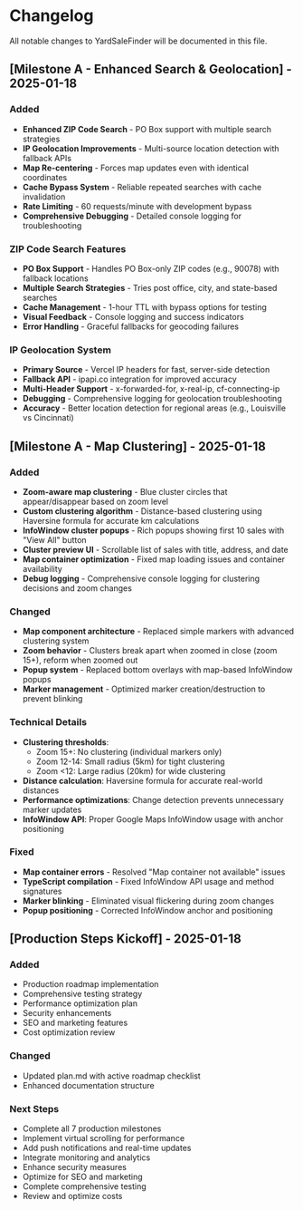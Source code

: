 # Changelog

All notable changes to YardSaleFinder will be documented in this file.

## [Milestone A - Enhanced Search & Geolocation] - 2025-01-18

### Added
- **Enhanced ZIP Code Search** - PO Box support with multiple search strategies
- **IP Geolocation Improvements** - Multi-source location detection with fallback APIs
- **Map Re-centering** - Forces map updates even with identical coordinates
- **Cache Bypass System** - Reliable repeated searches with cache invalidation
- **Rate Limiting** - 60 requests/minute with development bypass
- **Comprehensive Debugging** - Detailed console logging for troubleshooting

### ZIP Code Search Features
- **PO Box Support** - Handles PO Box-only ZIP codes (e.g., 90078) with fallback locations
- **Multiple Search Strategies** - Tries post office, city, and state-based searches
- **Cache Management** - 1-hour TTL with bypass options for testing
- **Visual Feedback** - Console logging and success indicators
- **Error Handling** - Graceful fallbacks for geocoding failures

### IP Geolocation System
- **Primary Source** - Vercel IP headers for fast, server-side detection
- **Fallback API** - ipapi.co integration for improved accuracy
- **Multi-Header Support** - x-forwarded-for, x-real-ip, cf-connecting-ip
- **Debugging** - Comprehensive logging for geolocation troubleshooting
- **Accuracy** - Better location detection for regional areas (e.g., Louisville vs Cincinnati)

## [Milestone A - Map Clustering] - 2025-01-18

### Added
- **Zoom-aware map clustering** - Blue cluster circles that appear/disappear based on zoom level
- **Custom clustering algorithm** - Distance-based clustering using Haversine formula for accurate km calculations
- **InfoWindow cluster popups** - Rich popups showing first 10 sales with "View All" button
- **Cluster preview UI** - Scrollable list of sales with title, address, and date
- **Map container optimization** - Fixed map loading issues and container availability
- **Debug logging** - Comprehensive console logging for clustering decisions and zoom changes

### Changed
- **Map component architecture** - Replaced simple markers with advanced clustering system
- **Zoom behavior** - Clusters break apart when zoomed in close (zoom 15+), reform when zoomed out
- **Popup system** - Replaced bottom overlays with map-based InfoWindow popups
- **Marker management** - Optimized marker creation/destruction to prevent blinking

### Technical Details
- **Clustering thresholds**:
  - Zoom 15+: No clustering (individual markers only)
  - Zoom 12-14: Small radius (5km) for tight clustering  
  - Zoom <12: Large radius (20km) for wide clustering
- **Distance calculation**: Haversine formula for accurate real-world distances
- **Performance optimizations**: Change detection prevents unnecessary marker updates
- **InfoWindow API**: Proper Google Maps InfoWindow usage with anchor positioning

### Fixed
- **Map container errors** - Resolved "Map container not available" issues
- **TypeScript compilation** - Fixed InfoWindow API usage and method signatures
- **Marker blinking** - Eliminated visual flickering during zoom changes
- **Popup positioning** - Corrected InfoWindow anchor and positioning

## [Production Steps Kickoff] - 2025-01-18

### Added
- Production roadmap implementation
- Comprehensive testing strategy
- Performance optimization plan
- Security enhancements
- SEO and marketing features
- Cost optimization review

### Changed
- Updated plan.md with active roadmap checklist
- Enhanced documentation structure

### Next Steps
- Complete all 7 production milestones
- Implement virtual scrolling for performance
- Add push notifications and real-time updates
- Integrate monitoring and analytics
- Enhance security measures
- Optimize for SEO and marketing
- Complete comprehensive testing
- Review and optimize costs

